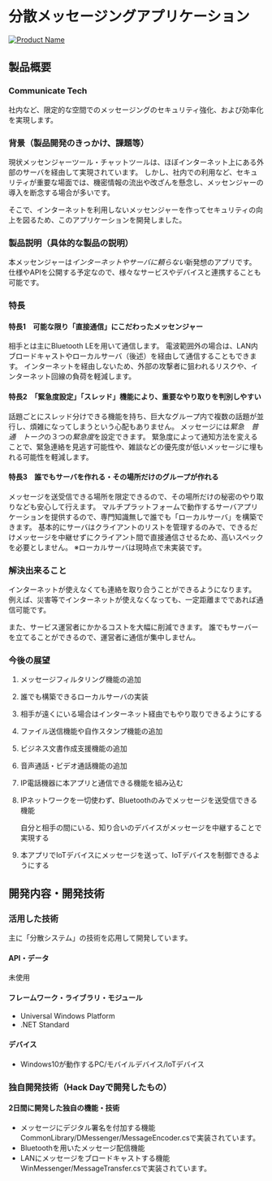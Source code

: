 # 分散メッセージングアプリケーション

[![Product Name](https://raw.github.com/GabLeRoux/WebMole/master/ressources/WebMole_Youtube_Video.png)](https://www.youtube.com/channel/UC4PtjOfZTbVp9DwtJv82Lzg)

## 製品概要
### Communicate Tech
社内など、限定的な空間でのメッセージングのセキュリティ強化、および効率化を実現します。

### 背景（製品開発のきっかけ、課題等）
現状メッセンジャーツール・チャットツールは、ほぼインターネット上にある外部のサーバを経由して実現されています。
しかし、社内での利用など、セキュリティが重要な場面では、機密情報の流出や改ざんを懸念し、メッセンジャーの導入を断念する場合が多いです。

そこで、インターネットを利用しないメッセンジャーを作ってセキュリティの向上を図るため、このアプリケーションを開発しました。

### 製品説明（具体的な製品の説明）
本メッセンジャーは*インターネットやサーバに頼らない*新発想のアプリです。
仕様やAPIを公開する予定なので、様々なサービスやデバイスと連携することも可能です。

### 特長
#### 特長1　可能な限り「直接通信」にこだわったメッセンジャー
相手とは主にBluetooth LEを用いて通信します。
電波範囲外の場合は、LAN内ブロードキャストやローカルサーバ（後述）を経由して通信することもできます。
インターネットを経由しないため、外部の攻撃者に狙われるリスクや、インターネット回線の負荷を軽減します。

#### 特長2　「緊急度設定」「スレッド」機能により、重要なやり取りを判別しやすい
話題ごとにスレッド分けできる機能を持ち、巨大なグループ内で複数の話題が並行し、煩雑になってしまうという心配もありません。
メッセージには*緊急　普通　トーク*の３つの*緊急度*を設定できます。
緊急度によって通知方法を変えることで、緊急連絡を見逃す可能性や、雑談などの優先度が低いメッセージに埋もれる可能性を軽減します。

#### 特長3　誰でもサーバを作れる・その場所だけのグループが作れる
メッセージを送受信できる場所を限定できるので、その場所だけの秘密のやり取りなども安心して行えます。
マルチプラットフォームで動作するサーバアプリケーションを提供するので、専門知識無しで誰でも「ローカルサーバ」を構築できます。
基本的にサーバはクライアントのリストを管理するのみで、できるだけメッセージを中継せずにクライアント間で直接通信させるため、高いスペックを必要としません。
※ローカルサーバは現時点で未実装です。

### 解決出来ること
インターネットが使えなくても連絡を取り合うことができるようになります。
例えば、災害等でインターネットが使えなくなっても、一定距離までであれば通信可能です。

また、サービス運営者にかかるコストを大幅に削減できます。
誰でもサーバーを立てることができるので、運営者に通信が集中しません。

### 今後の展望
1. メッセージフィルタリング機能の追加
2. 誰でも構築できるローカルサーバの実装
3. 相手が遠くにいる場合はインターネット経由でもやり取りできるようにする
4. ファイル送信機能や自作スタンプ機能の追加
5. ビジネス文書作成支援機能の追加
6. 音声通話・ビデオ通話機能の追加
7. IP電話機器に本アプリと通信できる機能を組み込む
8. IPネットワークを一切使わず、Bluetoothのみでメッセージを送受信できる機能

    自分と相手の間にいる、知り合いのデバイスがメッセージを中継することで実現する
9. 本アプリでIoTデバイスにメッセージを送って、IoTデバイスを制御できるようにする

## 開発内容・開発技術
### 活用した技術
主に「分散システム」の技術を応用して開発しています。

#### API・データ
未使用 

#### フレームワーク・ライブラリ・モジュール
* Universal Windows Platform
* .NET Standard

#### デバイス
* Windows10が動作するPC/モバイルデバイス/IoTデバイス


### 独自開発技術（Hack Dayで開発したもの）
#### 2日間に開発した独自の機能・技術
* メッセージにデジタル署名を付加する機能
CommonLibrary/DMessenger/MessageEncoder.csで実装されています。
* Bluetoothを用いたメッセージ配信機能
* LANにメッセージをブロードキャストする機能
WinMessenger/MessageTransfer.csで実装されています。
